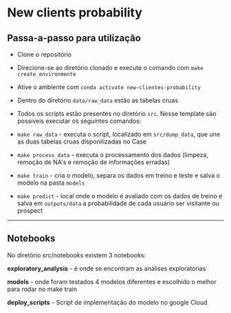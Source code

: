 New clients probability
==============================

## Passa-a-passo para utilização

- Clone o repositório

- Direcione-se ao diretório clonado e execute o comando com ```make create_environmente```

- Ative o ambiente com ```conda activate new-clientes-probability```

- Dentro do diretório ``data/raw_data`` estão as tabelas cruas 

- Todos os scripts estão presentes no diretório ``src``. Nesse template são possíveis executar os seguintes comandos:

- ```make raw_data``` - executa o script, localizado em ``src/dump_data``, que une as duas tabelas cruas disponilizadas no Case

- ```make process_data``` - executa o processamento dos dados (limpeza, remoção de NA's e remoção de informações erradas)

- ```make train``` - cria o modelo, separa os dados em treino e teste e salva o modelo na pasta ``models``

- ```make predict``` - local onde o modelo é avaliado com os dados de treino e salva em ``outputs/data`` a probabilidade de cada usuário ser visitante ou prospect 

--------------

## Notebooks 

No diretório src/notebooks existem 3 notebooks:

**exploratory_analysis** - é onde se encontram as análises exploratórias

**models** - onde foram testados 4 modelos diferentes e escolhido o melhor para rodar no make train

**deploy_scripts** - Script de implementação do modelo no google Cloud

